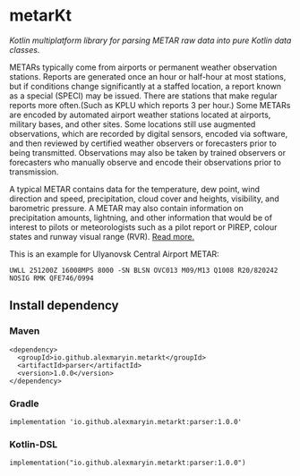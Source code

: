 # metarKt

_Kotlin multiplatform library for parsing METAR raw data into pure Kotlin data classes._

METARs typically come from airports or permanent weather observation stations. 
Reports are generated once an hour or half-hour at most stations, but if conditions change significantly at a staffed location, 
a report known as a special (SPECI) may be issued. There are stations that make regular reports more often.(Such as KPLU which reports 3 per hour.) 
Some METARs are encoded by automated airport weather stations located at airports, military bases, and other sites. 
Some locations still use augmented observations, which are recorded by digital sensors, encoded via software, and then reviewed by certified 
weather observers or forecasters prior to being transmitted. Observations may also be taken by trained observers or forecasters who manually 
observe and encode their observations prior to transmission.

A typical METAR contains data for the temperature, dew point, wind direction and speed, precipitation, cloud cover and heights, visibility, 
and barometric pressure. A METAR may also contain information on precipitation amounts, lightning, and other information that would be of
interest to pilots or meteorologists such as a pilot report or PIREP, colour states and runway visual range (RVR). [Read more.](https://en.wikipedia.org/wiki/METAR)


This is an example for Ulyanovsk Central Airport METAR:

`UWLL 251200Z 16008MPS 8000 -SN BLSN OVC013 M09/M13 Q1008 R20/820242 NOSIG RMK QFE746/0994`

## Install dependency

### Maven
```
<dependency>
  <groupId>io.github.alexmaryin.metarkt</groupId>
  <artifactId>parser</artifactId>
  <version>1.0.0</version>
</dependency>
```

### Gradle
```
implementation 'io.github.alexmaryin.metarkt:parser:1.0.0'
```

### Kotlin-DSL
```
implementation("io.github.alexmaryin.metarkt:parser:1.0.0")
```

